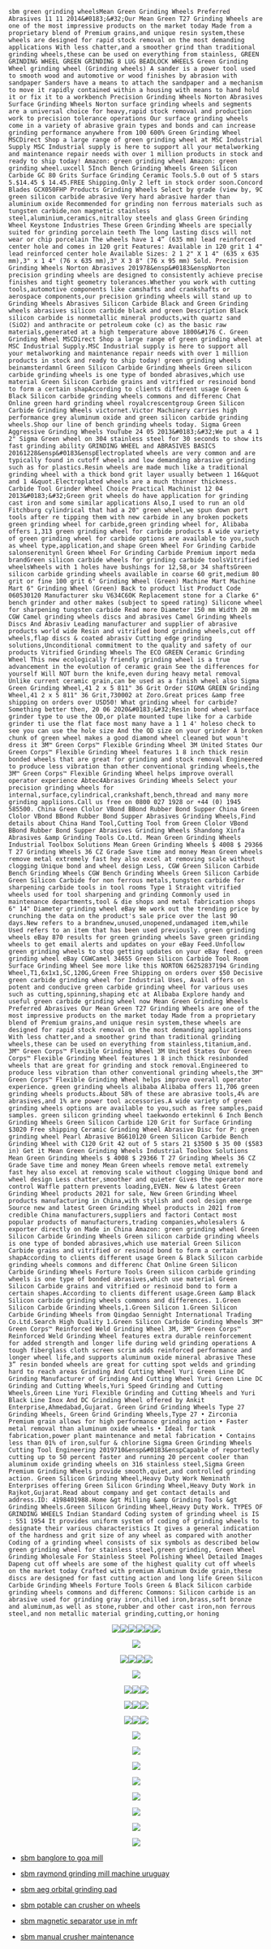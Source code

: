 
```
sbm green grinding wheelsMean Green Grinding Wheels Preferred Abrasives 11 11 2014&#0183;&#32;Our Mean Green T27 Grinding Wheels are one of the most impressive products on the market today Made from a proprietary blend of Premium grains,and unique resin system,these wheels are designed for rapid stock removal on the most demanding applications With less chatter,and a smoother grind than traditional grinding wheels,these can be used on everything from stainless, GREEN GRINDING WHEEL GREEN GRINDING 8 LUG BEADLOCK WHEELS Green Grinding Wheel grinding wheel (Grinding wheels) A sander is a power tool used to smooth wood and automotive or wood finishes by abrasion with sandpaper Sanders have a means to attach the sandpaper and a mechanism to move it rapidly contained within a housing with means to hand hold it or fix it to a workbench Precision Grinding Wheels Norton Abrasives Surface Grinding Wheels Norton surface grinding wheels and segments are a universal choice for heavy,rapid stock removal and production work to precision tolerance operations Our surface grinding wheels come in a variety of abrasive grain types and bonds and can increase grinding performance anywhere from 100 600% Green Grinding Wheel MSCDirect Shop a large range of green grinding wheel at MSC Industrial Supply MSC Industrial supply is here to support all your metalworking and maintenance repair needs with over 1 million products in stock and ready to ship today! Amazon: green grinding wheel Amazon: green grinding wheel.uxcell 5Inch Bench Grinding Wheels Green Silicon Carbide GC 80 Grits Surface Grinding Ceramic Tools.5.0 out of 5 stars 5.$14.45 $ 14.45.FREE Shipping.Only 2 left in stock order soon.Concord Blades GCX050FHP Products Grinding Wheels Select by grade (view by, 9C green silicon carbide abrasive Very hard abrasive harder than aluminium oxide Recommended for grinding non ferrous materials such as tungsten carbide,non magnetic stainless steel,aluminium,ceramics,nitralloy steels and glass Green Grinding Wheel Keystone Industries These Green Grinding Wheels are specially suited for grinding porcelain teeth The long lasting discs will not wear or chip porcelain The wheels have 1 4” (635 mm) lead reinforced center hole and comes in 120 grit Features: Available in 120 grit 1 4" lead reinforced center hole Available Sizes: 2 1 2" X 1 4" (635 x 635 mm),3" x 1 4" (76 x 635 mm),3" X 3 8" (76 x 95 mm) Sold. Precision Grinding Wheels Norton Abrasives 201978&ensp&#0183&enspNorton precision grinding wheels are designed to consistently achieve precise finishes and tight geometry tolerances.Whether you work with cutting tools,automotive components like camshafts and crankshafts or aerospace components,our precision grinding wheels will stand up to Grinding Wheels Abrasives Silicon Carbide Black and Green Grinding wheels abrasives silicon carbide black and green Description Black silicon carbide is nonmetallic mineral products,with quartz sand (SiO2) and anthracite or petroleum coke (c) as the basic raw materials,generated at a high temperature above 1800&#176 C. Green Grinding Wheel MSCDirect Shop a large range of green grinding wheel at MSC Industrial Supply.MSC Industrial supply is here to support all your metalworking and maintenance repair needs with over 1 million products in stock and ready to ship today! green grinding wheels beinamsterdamnl Green Silicon Carbide Grinding Wheels Green silicon carbide grinding wheels is one type of bonded abrasives,which use material Green Silicon Carbide grains and vitrified or resinoid bond to form a certain shapAccording to clients different usage Green & Black Silicon carbide grinding wheels commons and differenc Chat Online green hard grinding wheel royalcrescentgroup Green Silicon Carbide Grinding Wheels victornet.Victor Machinery carries high performance grey aluminum oxide and green silicon carbide grinding wheels.Shop our line of bench grinding wheels today. Sigma Green Aggressive Grinding Wheels YouTube 24 05 2013&#0183;&#32;We put a 4 1 2" Sigma Green wheel on 304 stainless steel for 30 seconds to show its fast grinding ability GRINDING WHEEL and ABRASIVES BASICS 20161228&ensp&#0183&enspElectroplated wheels are very common and are typically found in cutoff wheels and low demanding abrasive grinding such as for plastics.Resin wheels are made much like a traditional grinding wheel with a thick bond grit layer usually between 1 16&quot and 1 4&quot.Electroplated wheels are a much thinner thickness. Carbide Tool Grinder Wheel Choice Practical Machinist 12 04 2013&#0183;&#32;Green grit wheels do have application for grinding cast iron and some similar applications Also,I used to run an old Fitchburg cylindrical that had a 20" green wheel,we spun down port tools after re tipping them with new carbide in any broken pockets green grinding wheel for carbide,green grinding wheel for, Alibaba offers 1,313 green grinding wheel for carbide products A wide variety of green grinding wheel for carbide options are available to you,such as wheel type,application,and shape Green Wheel For Grinding Carbide salonserenitynl Green Wheel For Grinding Carbide Premium import meda brandGreen silicon carbide wheels for grinding carbide toolsVitrified wheelsWheels with 1 holes have bushings for 12,58,or 34 shaftsGreen silicon carbide grinding wheels available in coarse 60 grit,medium 80 grit or fine 100 grit 6" Grinding Wheel (Green) Machine Mart Machine Mart 6" Grinding Wheel (Green) Back to product list Product Code 060530120 Manufacturer sku V634C6OK Replacement stone for a Clarke 6" bench grinder and other makes (subject to speed rating) Silicone wheel for sharpening tungsten carbide Read more Diameter 150 mm Width 20 mm CGW Camel grinding wheels discs and abrasives Camel Grinding Wheels Discs And Abrasiv Leading manufacturer and supplier of abrasive products world wide Resin and vitrified bond grinding wheels,cut off wheels,flap discs & coated abrasiv Cutting edge grinding solutions,Unconditional commitment to the quality and safety of our products Vitrified Grinding Wheels The ECO GREEN Ceramic Grinding Wheel This new ecologically friendly grinding wheel is a true advancement in the evolution of ceramic grain See the differences for yourself Will NOT burn the knife,even during heavy metal removal Unlike current ceramic grain,can be used as a finish wheel also Sigma Green Grinding Wheel,41 2 x 5 811" 36 Grit Order SIGMA GREEN Grinding Wheel,41 2 x 5 811" 36 Grit,730002 at Zoro.Great prices &amp free shipping on orders over USD50! What grinding wheel for carbide? Something better then, 20 06 2020&#0183;&#32;Resin bond wheel surface grinder type to use the OD,or plate mounted tupe like for a carbide grinder ti use the flat face most many have a 1 1 4' holeso check to see you can use the hole size And the OD size on your grinder A broken chunk of green wheel makes a good diamond wheel cleaned but woun't dress it 3M™ Green Corps™ Flexible Grinding Wheel 3M United States Our Green Corps™ Flexible Grinding Wheel features 1 8 inch thick resin bonded wheels that are great for grinding and stock removal Engineered to produce less vibration than other conventional grinding wheels,the 3M™ Green Corps™ Flexible Grinding Wheel helps improve overall operator experience Abtec4Abrasives Grinding Wheels Select your precision grinding wheels for internal,surface,cylindrical,crankshaft,bench,thread and many more grinding appliions.Call us free on 0800 027 1928 or +44 (0) 1945 585500. China Green Clolor VBond BBond Rubber Bond Supper China Green Clolor VBond BBond Rubber Bond Supper Abrasives Grinding Wheels,Find details about China Hand Tool,Cutting Tool from Green Clolor VBond BBond Rubber Bond Supper Abrasives Grinding Wheels Shandong Xinfa Abrasives &amp Grinding Tools Co.Ltd. Mean Green Grinding Wheels Industrial Toolbox Solutions Mean Green Grinding Wheels $ 4008 $ 29366 T 27 Grinding Wheels 36 CZ Grade Save time and money Mean Green wheels remove metal extremely fast hey also excel at removing scale without clogging Unique bond and wheel design Less, CGW Green Silicon Carbide Bench Grinding Wheels CGW Bench Grinding Wheels Green Silicon Carbide Green Silicon Carbide for non ferrous metals,tungsten carbide for sharpening carbide tools in tool rooms Type 1 Straight vitrified wheels used for tool sharpening and grinding Commonly used in maintenance departments,tool & die shops and metal fabrication shops 6" 14" Diameter grinding wheel eBay We work out the trending price by crunching the data on the product's sale price over the last 90 days.New refers to a brandnew,unused,unopened,undamaged item,while Used refers to an item that has been used previously. green grinding wheels eBay 870 results for green grinding wheels Save green grinding wheels to get email alerts and updates on your eBay Feed.Unfollow green grinding wheels to stop getting updates on your eBay feed. green grinding wheel eBay CGWCamel 34655 Green Silicon Carbide Tool Room Surface Grinding Wheel See more like this NORTON 66252837194 Grinding Wheel,T1,6x1x1,SC,120G,Green Free Shipping on orders over $50 Decisive green carbide grinding wheel for Industrial Uses, Avail offers on potent and conducive green carbide grinding wheel for various uses such as cutting,spinning,shaping etc at Alibaba Explore handy and useful green carbide grinding wheel now Mean Green Grinding Wheels Preferred Abrasives Our Mean Green T27 Grinding Wheels are one of the most impressive products on the market today Made from a proprietary blend of Premium grains,and unique resin system,these wheels are designed for rapid stock removal on the most demanding applications With less chatter,and a smoother grind than traditional grinding wheels,these can be used on everything from stainless,titanium,and. 3M™ Green Corps™ Flexible Grinding Wheel 3M United States Our Green Corps™ Flexible Grinding Wheel features 1 8 inch thick resinbonded wheels that are great for grinding and stock removal.Engineered to produce less vibration than other conventional grinding wheels,the 3M™ Green Corps™ Flexible Grinding Wheel helps improve overall operator experience. green grinding wheels alibaba Alibaba offers 11,706 green grinding wheels products.About 58% of these are abrasive tools,4% are abrasives,and 1% are power tool accessories.A wide variety of green grinding wheels options are available to you,such as free samples,paid samples. green silicon grinding wheel taekwondo ertekinnl 6 Inch Bench Grinding Wheels Green Silicon Carbide 120 Grit for Surface Grinding $3020 Free shipping Ceramic Grinding Wheel Abrasive Disc for P: green grinding wheel Pearl Abrasive BG610120 Green Silicon Carbide Bench Grinding Wheel with C120 Grit 42 out of 5 stars 21 $3500 $ 35 00 ($583 in) Get it Mean Green Grinding Wheels Industrial Toolbox Solutions Mean Green Grinding Wheels $ 4008 $ 29366 T 27 Grinding Wheels 36 CZ Grade Save time and money Mean Green wheels remove metal extremely fast hey also excel at removing scale without clogging Unique bond and wheel design Less chatter,smoother and quieter Gives the operator more control Waffle pattern prevents loading,EVEN. New & latest Green Grinding Wheel products 2021 for sale, New Green Grinding Wheel products manufacturing in China,with stylish and cool design emerge Source new and latest Green Grinding Wheel products in 2021 from credible China manufacturers,suppliers and factori Contact most popular products of manufacturers,trading companies,wholesalers & exporter directly on Made in China Amazon: green grinding wheel Green Silicon Carbide Grinding Wheels Green silicon carbide grinding wheels is one type of bonded abrasives,which use material Green Silicon Carbide grains and vitrified or resinoid bond to form a certain shapAccording to clients different usage Green & Black Silicon carbide grinding wheels commons and differenc Chat Online Green Silicon Carbide Grinding Wheels Forture Tools Green silicon carbide grinding wheels is one type of bonded abrasives,which use material Green Silicon Carbide grains and vitrified or resinoid bond to form a certain shapes.According to clients different usage.Green &amp Black Silicon carbide grinding wheels commons and differences. 1.Green Silicon Carbide Grinding Wheels,1.Green Silicon 1.Green Silicon Carbide Grinding Wheels from Qingdao Sennight International Trading Co.Ltd.Search High Quality 1.Green Silicon Carbide Grinding Wheels 3M™ Green Corps™ Reinforced Weld Grinding Wheel 3M, 3M™ Green Corps™ Reinforced Weld Grinding Wheel features extra durable reinforcement for added strength and longer life during weld grinding operations A tough fiberglass cloth screen scrim adds reinforced performance and longer wheel life,and supports aluminum oxide mineral abrasive These 3” resin bonded wheels are great for cutting spot welds and grinding hard to reach areas Grinding And Cutting Wheel Yuri Green Line DC Grinding Manufacturer of Grinding And Cutting Wheel Yuri Green Line DC Grinding and Cutting Wheels,Yuri Speed Grinding and Cutting Wheels,Green Line Yuri Flexible Grinding and Cutting Wheels and Yuri Black Line Inox And DC Grinding Wheel offered by Ankit Enterprise,Ahmedabad,Gujarat. Green Grind Grinding Wheels Type 27 Grinding Wheels, Green Grind Grinding Wheels,Type 27 • Zirconia Premium grain allows for high performance grinding action • Faster metal removal than aluminum oxide wheels • Ideal for tank fabrication,power plant maintenance and metal fabrication • Contains less than 01% of iron,sulfur & chlorine Sigma Green Grinding Wheels Cutting Tool Engineering 2019710&ensp&#0183&enspCapable of reportedly cutting up to 50 percent faster and running 20 percent cooler than aluminum oxide grinding wheels on 316 stainless steel,Sigma Green Premium Grinding Wheels provide smooth,quiet,and controlled grinding action. Green Silicon Grinding Wheel,Heavy Duty Work Neminath Enterprises offering Green Silicon Grinding Wheel,Heavy Duty Work in Rajkot,Gujarat.Read about company and get contact details and address.ID: 4198401988.Home &gt Milling &amp Grinding Tools &gt Grinding Wheels.Green Silicon Grinding Wheel,Heavy Duty Work. TYPES OF GRINDING WHEELS Indian Standard Coding system of grinding wheel is IS : 551 1954 It provides uniform system of coding of grinding wheels to designate their various characteristics It gives a general indication of the hardness and grit size of any wheel as compared with another Coding of a grinding wheel consists of six symbols as described below green grinding wheel for stainless steel,green grinding, Green Wheel Grinding Wholesale For Stainless Steel Polishing Wheel Detailed Images Dapeng cut off wheels are some of the highest quality cut off wheels on the market today Crafted with premium Aluminum Oxide grain,these discs are designed for fast cutting action and long life Green Silicon Carbide Grinding Wheels Forture Tools Green & Black Silicon carbide grinding wheels commons and differenc Commons: Silicon carbide is an abrasive used for grinding gray iron,chilled iron,brass,soft bronze and aluminum,as well as stone,rubber and other cast iron,non ferrous steel,and non metallic material grinding,cutting,or honing 
```

<div align="center">
  
<a rel="nofollow" href="https://m.shibang-china.com?f=github&k=sbm+green+grinding+wheels"><img src="https://static.shibang-china.com/en/l.png"></a><img src="https://static.shibang-china.com/en/hw.png"><a rel="nofollow" href="https://m.shibang-china.com/product/?f=github&k=sbm+green+grinding+wheels"><img src="https://static.shibang-china.com/en/p.png"></a><a rel="nofollow" href="https://m.shibang-china.com/cases/?f=github&k=sbm+green+grinding+wheels"><img src="https://static.shibang-china.com/en/c.png"></a><a rel="nofollow" href="https://m.shibang-china.com/news/?f=github&k=sbm+green+grinding+wheels"><img src="https://static.shibang-china.com/en/n.png"></a><a rel="nofollow" href="https://m.shibang-china.com?f=github&k=sbm+green+grinding+wheels"><img src="https://static.shibang-china.com/en/m.png"></a>

<a rel="nofollow" href="https://m.shibang-china.com/product/?f=github&k=sbm+green+grinding+wheels"><img src="https://static.shibang-china.com/en/b.jpg"></a>
  
<a rel="nofollow" href="https://m.shibang-china.com/solution-aggregate.html?f=github&k=sbm+green+grinding+wheels"><img src="https://static.shibang-china.com/en/a.jpg"></a><a rel="nofollow" href="https://m.shibang-china.com/solution-mine.html?f=github&k=sbm+green+grinding+wheels"><img src="https://static.shibang-china.com/en/m.jpg"></a><a rel="nofollow" href="https://m.shibang-china.com/solution-mill.html?f=github&k=sbm+green+grinding+wheels"><img src="https://static.shibang-china.com/en/g.jpg"></a><a rel="nofollow" href="https://m.shibang-china.com/solution-epc.html?f=github&k=sbm+green+grinding+wheels"><img src="https://static.shibang-china.com/en/e.jpg"></a>

<a rel="nofollow" href="https://m.shibang-china.com/product/?f=github&k=sbm+green+grinding+wheels"><img src="https://static.shibang-china.com/en/a-p.png"></a>

<a rel="nofollow" href="https://m.shibang-china.com/product/crusher/c6x.html?f=github&k=sbm+green+grinding+wheels"><img src="https://static.shibang-china.com/en/j.jpg"></a><a rel="nofollow" href="https://m.shibang-china.com/product/crusher/ci5x.html?f=github&k=sbm+green+grinding+wheels"><img src="https://static.shibang-china.com/en/i.jpg"></a><a rel="nofollow" href="https://m.shibang-china.com/product/crusher/hst.html?f=github&k=sbm+green+grinding+wheels"><img src="https://static.shibang-china.com/en/c.jpg"></a>

<a rel="nofollow" href="https://m.shibang-china.com/product/mill/mtw.html?f=github&k=sbm+green+grinding+wheels"><img src="https://static.shibang-china.com/en/mtw.jpg"></a><a rel="nofollow" href="https://m.shibang-china.com/product/mill/scm.html?f=github&k=sbm+green+grinding+wheels"><img src="https://static.shibang-china.com/en/scm.jpg"></a><a rel="nofollow" href="https://m.shibang-china.com/product/mill/lm.html?f=github&k=sbm+green+grinding+wheels"><img src="https://static.shibang-china.com/en/lm.jpg"></a>

<a rel="nofollow" href="https://m.shibang-china.com/product/sand/vsi6x.html?f=github&k=sbm+green+grinding+wheels"><img src="https://static.shibang-china.com/en/6x.jpg"></a><a rel="nofollow" href="https://m.shibang-china.com/product/sand/vu.html?f=github&k=sbm+green+grinding+wheels"><img src="https://static.shibang-china.com/en/vu.jpg"></a><a rel="nofollow" href="https://m.shibang-china.com/product/mobile/klun.html?f=github&k=sbm+green+grinding+wheels"><img src="https://static.shibang-china.com/en/k.jpg"></a>

<a rel="nofollow" href="https://m.shibang-china.com/cases/?f=github&k=sbm+green+grinding+wheels"><img src="https://static.shibang-china.com/en/case.png"></a>

<a rel="nofollow" href="https://m.shibang-china.com/cases/aggregate/202.html?f=github&k=sbm+green+grinding+wheels"><img src="https://static.shibang-china.com/en/c-1.jpg"></a>

<a rel="nofollow" href="https://m.shibang-china.com/cases/aggregate/203.html?f=github&k=sbm+green+grinding+wheels"><img src="https://static.shibang-china.com/en/c-2.jpg"></a>

<a rel="nofollow" href="https://m.shibang-china.com/cases/mill/123.html?f=github&k=sbm+green+grinding+wheels"><img src="https://static.shibang-china.com/en/c-3.jpg"></a>

<a rel="nofollow" href="https://m.shibang-china.com/contact_us.html?f=github&k=sbm+green+grinding+wheels"><img src="https://static.shibang-china.com/en/contact.png"></a>

<a rel="nofollow" href="https://swt.shibang-china.com/?f=github&k=sbm+green+grinding+wheels"><img src="https://static.shibang-china.com/en/chat.png"></a>

<a rel="nofollow" href="https://whatsapp.shibangsoft.com/WhatsApp.php?f=github&k=sbm+green+grinding+wheels"><img src="https://static.shibang-china.com/en/whatsapp.png"></a>

<a rel="nofollow" href="https://m.shibang-china.com/?f=github&k=sbm+green+grinding+wheels"><img src="https://static.shibang-china.com/en/website.png"></a>

</div>


* [sbm banglore to goa mill](sbm%20banglore%20to%20goa%20mill.md)

* [sbm raymond grinding mill machine uruguay](sbm%20raymond%20grinding%20mill%20machine%20uruguay.md)

* [sbm aeg orbital grinding pad](sbm%20aeg%20orbital%20grinding%20pad.md)

* [sbm potable can crusher on wheels](sbm%20potable%20can%20crusher%20on%20wheels.md)

* [sbm magnetic separator use in mfr](sbm%20magnetic%20separator%20use%20in%20mfr.md)

* [sbm manual crusher maintenance](sbm%20manual%20crusher%20maintenance.md)